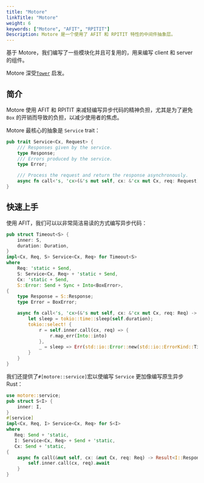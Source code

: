```yaml
---
title: "Motore"
linkTitle: "Motore"
weight: 6
keywords: ["Motore", "AFIT", "RPITIT"]
Description: Motore 是一个使用了 AFIT 和 RPITIT 特性的中间件抽象层。
---
```


基于 Motore，我们编写了一些模块化并且可复用的，用来编写 client 和 server 的组件。

Motore 深受[`Tower`][Tower] 启发。

## 简介

Motore 使用 AFIT 和 RPITIT 来减轻编写异步代码的精神负担，尤其是为了避免 `Box` 的开销而导致的负担，以减少使用者的焦虑。

Motore 最核心的抽象是 `Service` trait：

```rust
pub trait Service<Cx, Request> {
    /// Responses given by the service.
    type Response;
    /// Errors produced by the service.
    type Error;

    /// Process the request and return the response asynchronously.
    async fn call<'s, 'cx>(&'s mut self, cx: &'cx mut Cx, req: Request) -> Result<Self::Response, Self::Error>;
}
```

## 快速上手

使用 AFIT，我们可以以非常简洁易读的方式编写异步代码：

```rust
pub struct Timeout<S> {
    inner: S,
    duration: Duration,
}
impl<Cx, Req, S> Service<Cx, Req> for Timeout<S>
where
    Req: 'static + Send,
    S: Service<Cx, Req> + 'static + Send,
    Cx: 'static + Send,
    S::Error: Send + Sync + Into<BoxError>,
{
    type Response = S::Response;
    type Error = BoxError;

    async fn call<'s, 'cx>(&'s mut self, cx: &'cx mut Cx, req: Req) -> Result<Self::Response, Self::Error> {
        let sleep = tokio::time::sleep(self.duration);
        tokio::select! {
            r = self.inner.call(cx, req) => {
                r.map_err(Into::into)
            },
            _ = sleep => Err(std::io::Error::new(std::io::ErrorKind::TimedOut, "service time out").into()),
        }
    }
}
```

我们还提供了`#[motore::service]`宏以使编写 `Service` 更加像编写原生异步 Rust：

```rust
use motore::service;
pub struct S<I> {
    inner: I,
}
#[service]
impl<Cx, Req, I> Service<Cx, Req> for S<I>
where
   Req: Send + 'static,
   I: Service<Cx, Req> + Send + 'static,
   Cx: Send + 'static,
{
    async fn call(&mut self, cx: &mut Cx, req: Req) -> Result<I::Response, I::Error> {
        self.inner.call(cx, req).await
    }
}
```

[Tower]: https://github.com/tower-rs/tower
